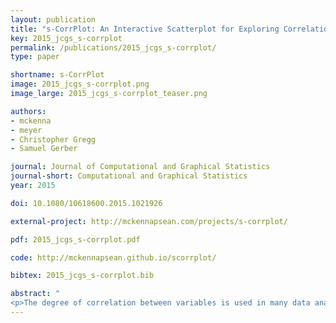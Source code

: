 ```yaml
---
layout: publication
title: "s-CorrPlot: An Interactive Scatterplot for Exploring Correlation"
key: 2015_jcgs_s-corrplot
permalink: /publications/2015_jcgs_s-corrplot/
type: paper

shortname: s-CorrPlot
image: 2015_jcgs_s-corrplot.png
image_large: 2015_jcgs_s-corrplot_teaser.png

authors:
- mckenna
- meyer
- Christopher Gregg
- Samuel Gerber

journal: Journal of Computational and Graphical Statistics
journal-short: Computational and Graphical Statistics
year: 2015

doi: 10.1080/10618600.2015.1021926

external-project: http://mckennapsean.com/projects/s-corrplot/

pdf: 2015_jcgs_s-corrplot.pdf

code: http://mckennapsean.github.io/scorrplot/

bibtex: 2015_jcgs_s-corrplot.bib

abstract: "
<p>The degree of correlation between variables is used in many data analysis applications as a key measure of interdependence. The most common techniques for exploratory analysis of pairwise correlation in multivariate datasets, like scatterplot matrices and clustered heatmaps, however, do not scale well to large datasets, either computationally or visually. We present a new visualization that is capable of encoding pairwise correlation between hundreds of thousands variables, called the s-CorrPlot. The s-CorrPlot encodes correlation spatially between variables as points on scatterplot using the geometric structure underlying Pearson's correlation. Furthermore, we extend the s-CorrPlot with interactive techniques that enable animation of the scatterplot to new projections of the correlation space, as illustrated in the companion video above. We provide the s-CorrPlot as an open-source R-package and validate its effectiveness through a variety of methods including a case study with a biology collaborator.</p>"
---
```

